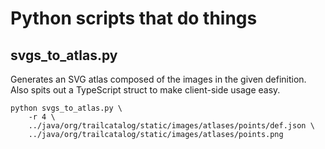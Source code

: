 # Python scripts that do things

## svgs_to_atlas.py

Generates an SVG atlas composed of the images in the given definition. Also spits out a TypeScript
struct to make client-side usage easy.

```
python svgs_to_atlas.py \
    -r 4 \
    ../java/org/trailcatalog/static/images/atlases/points/def.json \
    ../java/org/trailcatalog/static/images/atlases/points.png
```
